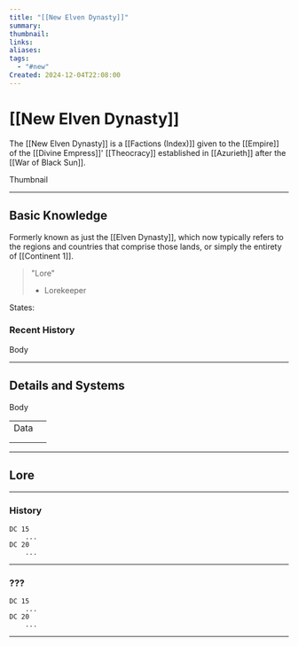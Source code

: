 ```yaml
---
title: "[[New Elven Dynasty]]"
summary: 
thumbnail: 
links: 
aliases: 
tags:
  - "#new"
Created: 2024-12-04T22:08:00
---
```

# [[New Elven Dynasty]]

The [[New Elven Dynasty]] is a [[Factions (Index)]] given to the [[Empire]] of the [[Divine Empress]]' [[Theocracy]] established in [[Azurieth]] after the [[War of Black Sun]]. 

Thumbnail

----
## **Basic Knowledge**

Formerly known as just the [[Elven Dynasty]], which now typically refers to the regions and countries that comprise those lands, or simply the entirety of [[Continent 1]].

> "Lore"
> - Lorekeeper

States:
### **Recent History**

Body

---
## **Details and Systems**

Body

|      |     |
| ---- | --- |
| Data |     |
|      |     |
|      |     |

----
## **Lore** 
---
### **History**
	DC 15
		...
	DC 20
		...
----
### **???**
	DC 15
		...
	DC 20
		...
----
